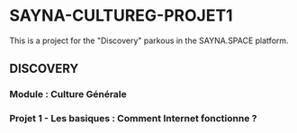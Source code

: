 # SAYNA-CULTUREG-PROJET1
This is a project for the "Discovery" parkous in the SAYNA.SPACE platform.
## DISCOVERY
### Module : Culture Générale
### Projet 1 - Les basiques : Comment Internet fonctionne ?
